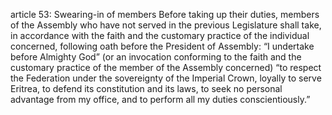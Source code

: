 article 53: Swearing-in of members
Before taking up their duties, members of the Assembly who have not served in the previous Legislature shall take, in accordance with the faith and the customary practice of the individual concerned, following oath before the President of Assembly:
“I undertake before Almighty God” (or an invocation conforming to the faith and the customary practice of the member of the Assembly concerned) “to respect the Federation under the sovereignty of the Imperial Crown, loyally to serve Eritrea, to defend its constitution and its laws, to seek no personal advantage from my office, and to perform all my duties conscientiously.”
<ul>
</ul>